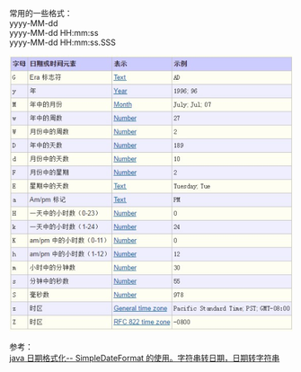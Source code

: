 常用的一些格式：  
yyyy-MM-dd  
yyyy-MM-dd HH:mm:ss  
yyyy-MM-dd HH:mm:ss.SSS  

![日期格式说明](/image/JavaTimeFormatNote.jpg)

参考：  
[java 日期格式化-- SimpleDateFormat 的使用。字符串转日期，日期转字符串](https://blog.csdn.net/qq_27093465/article/details/53034427)